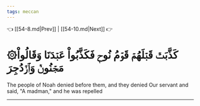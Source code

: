 ```yaml
---
tags: meccan
---
```


👈 [[54-8.md|Prev]] | [[54-10.md|Next]] 👉

# ۞كَذَّبَتۡ قَبۡلَهُمۡ قَوۡمُ نُوحٖ فَكَذَّبُواْ عَبۡدَنَا وَقَالُواْ مَجۡنُونٞ وَٱزۡدُجِرَ

The people of Noah denied before them, and they denied Our servant and said, "A madman," and he was repelled

---

